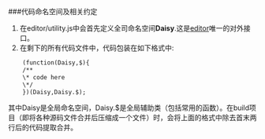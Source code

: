 ###代码命名空间及相关约定
1. 在editor/utility.js中会首先定义全司命名空间**Daisy**.这是[editor](http://editor.xiaoge.me)唯一的对外接口。
2. 在剩下的所有代码文件中，代码包装在如下格式中:  
```html  
    (function(Daisy,$){  
    /**  
    \* code here  
    \*/  
    })(Daisy,Daisy.$);  
```
 其中Daisy是全局命名空间，Daisy.$是全局辅助类（包括常用的函数）。在build项目（即将各种源码文件合并后压缩成一个文件）时，会将上面的格式中除去首末两行后的代码提取合并。